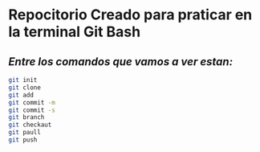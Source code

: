 # Repocitorio Creado para praticar en la terminal Git Bash

## *Entre los comandos que vamos a ver estan:*

 ```bash
 git init
 git clone
 git add
 git commit -m
 git commit -s
 git branch
 git checkaut
 git paull
 git push
```